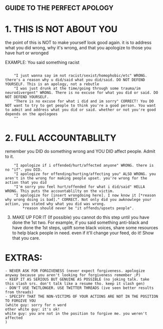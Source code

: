 ## GUIDE TO THE PERFECT APOLOGY

# 1. THIS IS NOT ABOUT YOU

the point of this is NOT to make yourself look good again.
it is to address what you did wrong, why it's wrong, and that you apologize to those you have hurt or wronged

EXAMPLE: You said something racist
```

	"I just wanna say im not racist/sexist/homophobic/etc" WRONG. there's a reason why u did/said what you did/said. DO NOT DEFEND YOURSELF. This is an apology, not a rebutle
	"I was just drunk at the time/going through some trauma/im neurodivergent" WRONG. There is no excuse for what you did or said. DO NOT DEFEND YOURSELF.
	"There is no excuse for what i did and im sorry" CORRECT! You DO NOT want to try to get people to think you're a good person. You want to admit and address what you did or said. whether or not you're good depends on the apologees
	""
```
	
	
# 2. FULL ACCOUNTABLILTY

remember you DID do something wrong and YOU DID affect people. Admit to it.
```
	"I apologize if i offended/hurt/affected anyone" WRONG. there is no "if". you DID.
	"I apologize for offending/hurting/affecting you" ALSO WRONG. you aren't in the wrong for making people upset. you're wrong for the action that you did
	"I'm sorry you feel hurt/offended for what i did/said" HELLA WRONG. This puts the accountablilty on the victim.
	"I apologize for [insert wrongdoing here]. I now know it [*reason why wrong doing is bad]." CORRECT. Not only did you awknowlege your action, you stated why what you did was wrong.
		*reason should never be "it offends/upsets people".
```
3. MAKE UP FOR IT (If possible)
	you cannot do this step until you have done the 1st two.
	For example, if you said something anti-black and have done the 1st steps, uplift some black voices, share some resources to help black people in need. even if it'll change your feed, do it! Show that you care.
	



# EXTRAS:
	- NEVER ASK FOR FORGIVENESS (never expect forgiveness. apologize anyway because you aren't looking for forgiveness remember ;P)
	- KEEP IT AS SERIOUS BUT GENUINE AS POSSIBLE (no joking talk. take this slash srs. don't talk like a resume tho. keep it slash gen)
	- DON'T USE TWITLONGER. USE TWITTER THREADS (ive seen better results from threads)
	- SPECIFY THAT THE NON-VICTIMS OF YOUR ACTIONS ARE NOT IN THE POSITION TO FORGIVE YOU 
    (white guy: sorry for n word
    other white guy: it's ok!
    white guy: you are not in the position to forgive me. you weren't affected
    )
	
